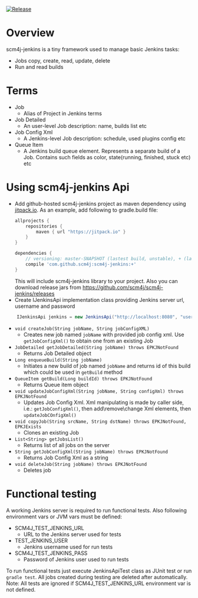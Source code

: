 [![Release](https://jitpack.io/v/scm4j/scm4j-jenkins.svg)](https://jitpack.io/#scm4j/scm4j-jenkins)	

# Overview
scm4j-jenkins is a tiny framework used to manage basic Jenkins tasks:
- Jobs copy, create, read, update, delete
- Run and read builds

# Terms
- Job
  - Alias of Project in Jenkins terms
- Job Detailed
  - An user-level Job description: name, builds list etc 
- Job Config Xml
  - A Jenkins-level Job description: schedule, used plugins config etc
- Queue Item
  - A Jenkins build queue element. Represents a separate build of a Job. Contains such fields as color, state(running, finished, stuck etc) etc 
  
# Using scm4j-jenkins Api
- Add github-hosted scm4j-jenkins project as maven dependency using [jitpack.io](https://jitpack.io/). As an example, add following to gradle.build file:
	```gradle
	allprojects {
		repositories {
			maven { url "https://jitpack.io" }
		}
	}
	
	dependencies {
		// versioning: master-SNAPSHOT (lastest build, unstable), + (lastest release, stable) or certain version (e.g. 1.0)
		compile 'com.github.scm4j:scm4j-jenkins:+'
	}
	```
	This will include scm4j-jenkins library to your project.
    Also you can download release jars from https://github.com/scm4j/scm4j-jenkins/releases
- Create IJenkinsApi implementation class providing Jenkins server url, username and password
```java
	IJenkinsApi jenkins = new JenkinsApi("http://localhost:8080", "user", "password");
```
- `void createJob(String jobName, String jobConfigXML)`
  - Creates new job named `jobName` with provided job config xml. Use `getJobConfigXml()` to obtain one from an existing Job
- `JobDetailed getJobDetailed(String jobName) throws EPKJNotFound`
  - Returns Job Detailed object
- `Long enqueueBuild(String jobName)`
  - Initiates a new build of job named `jobName` and returns id of this build which could be used in `getBuild` method
- `QueueItem getBuild(Long buildId) throws EPKJNotFound`
  - Returns Queue item object
- `void updateJobConfigXml(String jobName, String configXml) throws EPKJNotFound`
  - Updates Job Config Xml. Xml manipulating is made by caller side, i.e.: `getJobConfigXml()`, then add\remove\change Xml elements, then `updateJobCOnfigXml()`
- `void copyJob(String srcName, String dstName) throws EPKJNotFound, EPKJExists`
  - Clones an existing Job
- `List<String> getJobsList()`
  - Returns list of all jobs on the server
- `String getJobConfigXml(String jobName) throws EPKJNotFound`
  - Returns Job Config Xml as a string
- `void deleteJob(String jobName) throws EPKJNotFound`
  - Deletes job
  
# Functional testing
A working Jenkins server is required to run functional tests. 
Also following environment vars or JVM vars must be defined: 
- SCM4J_TEST_JENKINS_URL
  - URL to the Jenkins server used for tests
- TEST_JENKINS_USER
  - Jenkins username used for run tests
- SCM4J_TEST_JENKINS_PASS
  - Password of Jenkins user used to run tests
  
To run functional tests just execute JenkinsApiTest class as JUnit test or run `gradle test`. All jobs created during testing are deleted after automatically.
Note: All tests are ignored if SCM4J_TEST_JENKINS_URL environment var is not defined.